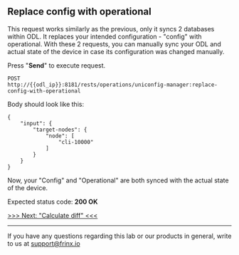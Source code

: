 ## Replace config with operational

This request works similarly as the previous, only it syncs 2 databases within ODL. It replaces your intended configuration - "config" with operational. With these 2 requests, you can manually sync your ODL and actual state of the device in case its configuration was changed manually.

Press "**Send**" to execute request.

```
POST
http://{{odl_ip}}:8181/rests/operations/uniconfig-manager:replace-config-with-operational
```

Body should look like this:

```
{
    "input": {
        "target-nodes": {
            "node": [
                "cli-10000"
            ]
        }
    }
}
```
Now, your "Config" and "Operational" are both synced with the actual state of the device.

Expected status code: **200 OK**

[>>> Next: "Calculate diff" <<<](13.md)

---
If you have any questions regarding this lab or our products in general, write to us at [support@frinx.io](mailto:support@frinx.io)